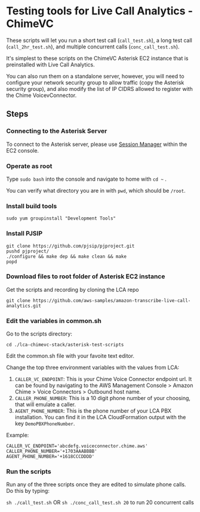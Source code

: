 # Testing tools for Live Call Analytics - ChimeVC

These scripts will let you run a short test call (`call_test.sh`), a long test call (`call_2hr_test.sh`), and multiple concurrent calls (`conc_call_test.sh`).  

It's simplest to these scripts on the ChimeVC Asterisk EC2 instance that is preinstalled with Live Call Analytics. 

You can also run them on a standalone server, however, you will need to configure your network security group to allow traffic (copy the Asterisk security group), and also modify the list of IP CIDRS allowed to register with the Chime VoicevConnector. 

## Steps

### Connecting to the Asterisk Server
To connect to the Asterisk server, please use [Session Manager](https://docs.aws.amazon.com/AWSEC2/latest/UserGuide/session-manager.html) within the EC2 console.

### Operate as root

Type `sudo bash` <enter> into the console and navigate to home with `cd ~` <enter>.

You can verify what directory you are in with `pwd`, which should be `/root`.

### Install build tools

`sudo yum groupinstall "Development Tools"`

### Install PJSIP

```shell
git clone https://github.com/pjsip/pjproject.git
pushd pjproject/
./configure && make dep && make clean && make
popd

```

### Download files to root folder of Asterisk EC2 instance

Get the scripts and recording by cloning the LCA repo
```shell
git clone https://github.com/aws-samples/amazon-transcribe-live-call-analytics.git
```

### Edit the variables in common.sh

Go to the scripts directory:
```shell
cd ./lca-chimevc-stack/asterisk-test-scripts
```
Edit the common.sh file with your favoite text editor.

Change the top three environment variables with the values from LCA:

1. `CALLER_VC_ENDPOINT`: This is your Chime Voice Connector endpoint url. It can be found by navigating to the AWS Management Console > Amazon Chime > Voice Connectors > Outbound host name.
2. `CALLER_PHONE_NUMBER`: This is a 10 digit phone number of your choosing, that will emulate a caller.
3. `AGENT_PHONE_NUMBER`: This is the phone number of your LCA PBX installation. You can find it in the LCA CloudFormation output with the key `DemoPBXPhoneNumber`.

Example:
```shell
CALLER_VC_ENDPOINT='abcdefg.voiceconnector.chime.aws'
CALLER_PHONE_NUMBER='+1703AAABBBB'
AGENT_PHONE_NUMBER='+1618CCCDDDD' 
```

### Run the scripts

Run any of the three scripts once they are edited to simulate phone calls. Do this by typing:

`sh ./call_test.sh`
OR
`sh ./conc_call_test.sh 20` to run 20 concurrent calls
